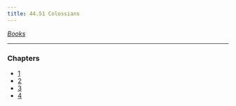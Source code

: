 ```yaml
---
title: 44.51 Colossians
---
```

  
*[Books](../_index.md)*  
  
---  
  
### Chapters  
- [1](./Colossians%201.md)  
- [2](./Colossians%202.md)  
- [3](./Colossians%203.md)  
- [4](./Colossians%204.md)  
